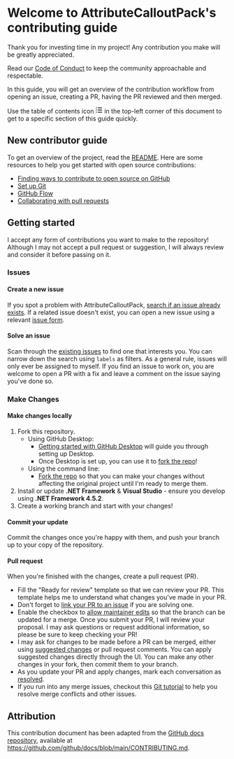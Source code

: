 # Welcome to AttributeCalloutPack's contributing guide
Thank you for investing time in my project! Any contribution you make will be greatly appreciated.

Read our [Code of Conduct](./CODE_OF_CONDUCT.md) to keep the community approachable and respectable.

In this guide, you will get an overview of the contribution workflow from opening an issue, creating a PR, having the PR reviewed and then merged.

Use the table of contents icon <svg aria-hidden="true" height="16" viewBox="0 0 16 16" version="1.1" width="16" data-view-component="true" class="octicon octicon-list-unordered"><path d="M5.75 2.5h8.5a.75.75 0 0 1 0 1.5h-8.5a.75.75 0 0 1 0-1.5Zm0 5h8.5a.75.75 0 0 1 0 1.5h-8.5a.75.75 0 0 1 0-1.5Zm0 5h8.5a.75.75 0 0 1 0 1.5h-8.5a.75.75 0 0 1 0-1.5ZM2 14a1 1 0 1 1 0-2 1 1 0 0 1 0 2Zm1-6a1 1 0 1 1-2 0 1 1 0 0 1 2 0ZM2 4a1 1 0 1 1 0-2 1 1 0 0 1 0 2Z"></path></svg> in the top-left corner of this document to get to a specific section of this guide quickly.

## New contributor guide
To get an overview of the project, read the [README](../README.md). Here are some resources to help you get started with open source contributions:
- [Finding ways to contribute to open source on GitHub](https://docs.github.com/en/get-started/exploring-projects-on-github/finding-ways-to-contribute-to-open-source-on-github)
- [Set up Git](https://docs.github.com/en/get-started/quickstart/set-up-git)
- [GitHub Flow](https://docs.github.com/en/get-started/quickstart/github-flow)
- [Collaborating with pull requests](https://docs.github.com/en/github/collaborating-with-pull-requests)

## Getting started
I accept any form of contributions you want to make to the repository! Although I may not accept a pull request or suggestion, I will always review and consider it before passing on it.

### Issues
#### Create a new issue
If you spot a problem with AttributeCalloutPack, [search if an issue already exists](https://docs.github.com/en/github/searching-for-information-on-github/searching-on-github/searching-issues-and-pull-requests#search-by-the-title-body-or-comments). If a related issue doesn't exist, you can open a new issue using a relevant [issue form](https://github.com/attributeerror/AttributeCalloutPack/issues/new/choose).

#### Solve an issue
Scan through the [existing issues](https://github.com/attributeerror/AttributeCalloutPack/issues) to find one that interests you. You can narrow down the search using `labels` as filters. As a general rule, issues will only ever be assigned to myself. If you find an issue to work on, you are welcome to open a PR with a fix and leave a comment on the issue saying you've done so.

### Make Changes
#### Make changes locally
1. Fork this repository.
    - Using GitHub Desktop:
        - [Getting started with GitHub Desktop](https://docs.github.com/en/desktop/installing-and-configuring-github-desktop/getting-started-with-github-desktop) will guide you through setting up Desktop.
        - Once Desktop is set up, you can use it to [fork the repo](https://docs.github.com/en/desktop/contributing-and-collaborating-using-github-desktop/cloning-and-forking-repositories-from-github-desktop)!
    - Using the command line:
        - [Fork the repo](https://docs.github.com/en/github/getting-started-with-github/fork-a-repo#fork-an-example-repository) so that you can make your changes without affecting the original project until I'm ready to merge them.
2. Install or update **.NET Framework** & **Visual Studio** - ensure you develop using **.NET Framework 4.5.2**.
3. Create a working branch and start with your changes!

#### Commit your update
Commit the changes once you're happy with them, and push your branch up to your copy of the repository.

#### Pull request
When you're finished with the changes, create a pull request (PR).
- Fill the "Ready for review" template so that we can review your PR. This template helps me to understand what changes you've made in your PR.
- Don't forget to [link your PR to an issue](https://docs.github.com/en/issues/tracking-your-work-with-issues/linking-a-pull-request-to-an-issue) if you are solving one.
- Enable the checkbox to [allow maintainer edits](https://docs.github.com/en/github/collaborating-with-issues-and-pull-requests/allowing-changes-to-a-pull-request-branch-created-from-a-fork) so that the branch can be updated for a merge. Once you submit your PR, I will review your proposal. I may ask questions or request additional information, so please be sure to keep checking your PR!
- I may ask for changes to be made before a PR can be merged, either using [suggested changes](https://docs.github.com/en/github/collaborating-with-issues-and-pull-requests/incorporating-feedback-in-your-pull-request) or pull request comments. You can apply suggested changes directly through the UI. You can make any other changes in your fork, then commit them to your branch.
- As you update your PR and apply changes, mark each conversation as [resolved](https://docs.github.com/en/github/collaborating-with-issues-and-pull-requests/commenting-on-a-pull-request#resolving-conversations).
- If you run into any merge issues, checkout this [Git tutorial](https://github.com/skills/resolve-merge-conflicts) to help you resolve merge conflicts and other issues.

## Attribution

This contribution document has been adapted from the [GitHub docs repository](https://github.com/github/docs), available at https://github.com/github/docs/blob/main/CONTRIBUTING.md.